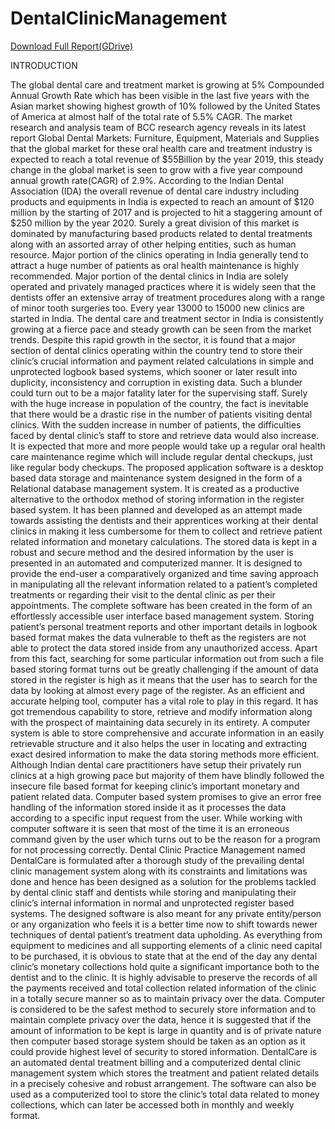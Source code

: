 # DentalClinicManagement

<a href="https://drive.google.com/open?id=1s-wV1ibntL5zd09-luoZMWkZV4T-srTE">Download Full Report(GDrive)</a>

INTRODUCTION

The global dental care and treatment market is growing at 5% Compounded Annual Growth Rate which has been visible in the  last five years with the Asian market showing highest growth of 10% followed by the United States of America at almost half of the total rate of 5.5% CAGR. The market research and analysis team of BCC research agency reveals in its latest report Global Dental Markets: Furniture, Equipment, Materials and Supplies that the global market for these oral health care and treatment industry is expected to reach a total revenue of $55Billion by the year 2019, this steady change in the global market is seen to grow with a five year compound annual growth rate(CAGR) of 2.9%.
According to the Indian Dental Association (IDA) the overall revenue of dental care industry including products and equipments in India is expected to reach an amount of $120 million by the starting of 2017 and is projected to hit a staggering amount of $250 million by the year 2020. Surely a great division of this market is dominated by manufacturing based products related to dental treatments along with an assorted array of other helping entities, such as human resource. Major portion of the clinics operating in India generally tend to attract a huge number of patients as oral health maintenance is highly recommended.
Major portion of the dental clinics in India are solely operated and privately managed practices where it is widely seen that the dentists offer an extensive array of treatment procedures along with a range of minor tooth surgeries too. Every year 13000 to 15000 new clinics are started in India. The dental care and treatment sector in India is consistently growing at a fierce pace and steady growth can be seen from the market trends.
Despite this rapid growth in the sector, it is found that a major section of dental clinics operating within the country tend to store their clinic’s crucial information and payment related calculations in simple and unprotected logbook based systems, which sooner or later result into duplicity, inconsistency and corruption in existing data. Such a blunder could turn out to be a major fatality later for the supervising staff.
Surely with the huge increase in population of the country, the fact is inevitable that there would be a drastic rise in the number of patients visiting dental clinics. With the sudden increase in number of patients, the difficulties faced by dental clinic’s staff to store and retrieve data would also increase. It is expected that more and more people would take up a regular oral health care maintenance regime which will include regular dental checkups, just like regular body checkups.
The proposed application software is a desktop based data storage and maintenance system designed in the form of a Relational database management system. It is created as a productive alternative to the orthodox method of storing information in the register based system. It has been planned and developed as an attempt made towards assisting the dentists and their apprentices working at their dental clinics in making it less cumbersome for them to collect and retrieve patient related information and monetary calculations. The stored data is kept in a robust and secure method and the desired information by the user is presented in an automated and computerized manner.
It is designed to provide the end-user a comparatively organized and time saving approach in manipulating all the relevant information related to a patient’s completed treatments or regarding their visit to the dental clinic as per their appointments. The complete software has been created in the form of an effortlessly accessible user interface based management system.
Storing patient’s personal treatment reports and other important details in logbook based format makes the data vulnerable to theft as the registers are not able to protect the data stored inside from any unauthorized access. Apart from this fact, searching for some particular information out from such a file based storing format turns out be greatly challenging if the amount of data stored in the register is high as it means that the user has to search for the data by looking at almost every page of the register.
As an efficient and accurate helping tool, computer has a vital role to play in this regard. It has got tremendous capability to store, retrieve and modify information along with the prospect of maintaining data securely in its entirety. A computer system is able to store comprehensive and accurate information in an easily retrievable structure and it also helps the user in locating and extracting exact desired information to make the data storing methods more efficient.
Although Indian dental care practitioners have setup their privately run clinics at a high growing pace but majority of them have blindly followed the insecure file based format for keeping clinic’s important monetary and patient related  data.
Computer based system promises to give an error free handling of the information stored inside it as it processes the data according to a specific input request from the user. While working with computer software it is seen that most of the time it is an erroneous command given by the user which turns out to be the reason for a program for not processing correctly.
Dental Clinic Practice Management named DentalCare is formulated after a thorough study of the prevailing dental clinic management system along with its constraints and limitations was done and hence has been designed as a solution for the problems tackled by dental clinic   staff and dentists while storing and manipulating their clinic’s internal information in normal and unprotected register based systems. The designed software is also meant for any private entity/person or any organization who feels it is a better time now to shift towards newer techniques of dental patient’s treatment data upholding.
As everything from equipment to medicines and all supporting elements of a clinic need capital to be purchased, it is obvious to state that at the end of the day any dental clinic’s monetary collections hold quite a significant importance both to the dentist and to the clinic. It is highly advisable to preserve the records of all the payments received and total collection related information of the clinic in a totally secure manner so as to maintain privacy over the data. Computer is considered to be the safest method to securely store information and to maintain complete privacy over the data, hence it is suggested that if the amount of information to be kept is large in quantity and is of private nature then computer based storage system should be taken as an option as it could provide highest level of security to stored information.
DentalCare is an automated dental treatment billing and a computerized dental clinic management system which stores the treatment and patient related details in a precisely cohesive and robust arrangement. The software can also be used as a computerized tool to store the clinic’s total data related to money collections, which can later be accessed both in monthly and weekly format.

